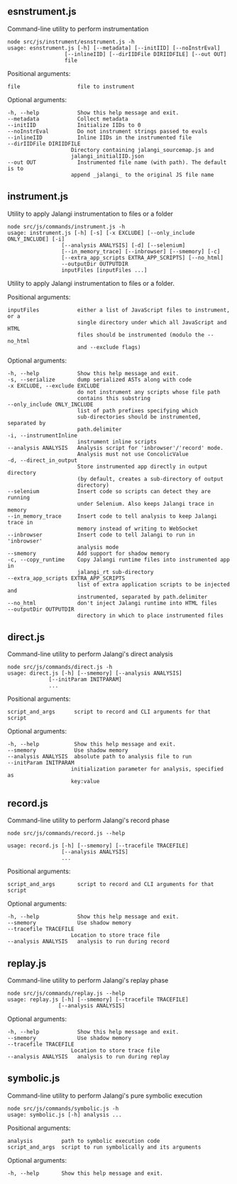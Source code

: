 ## esnstrument.js

Command-line utility to perform instrumentation

    node src/js/instrument/esnstrument.js -h
    usage: esnstrument.js [-h] [--metadata] [--initIID] [--noInstrEval]
                      [--inlineIID] [--dirIIDFile DIRIIDFILE] [--out OUT]
                      file

Positional arguments:

    file                  file to instrument

Optional arguments:

    -h, --help            Show this help message and exit.
    --metadata            Collect metadata
    --initIID             Initialize IIDs to 0
    --noInstrEval         Do not instrument strings passed to evals
    --inlineIID           Inline IIDs in the instrumented file
    --dirIIDFile DIRIIDFILE
                        Directory containing jalangi_sourcemap.js and
                        jalangi_initialIID.json
    --out OUT             Instrumented file name (with path). The default is to
                        append _jalangi_ to the original JS file name


## instrument.js

Utility to apply Jalangi instrumentation to files or a folder

    node src/js/commands/instrument.js -h
    usage: instrument.js [-h] [-s] [-x EXCLUDE] [--only_include ONLY_INCLUDE] [-i]
                     [--analysis ANALYSIS] [-d] [--selenium]
                     [--in_memory_trace] [--inbrowser] [--smemory] [-c]
                     [--extra_app_scripts EXTRA_APP_SCRIPTS] [--no_html]
                     --outputDir OUTPUTDIR
                     inputFiles [inputFiles ...]

Utility to apply Jalangi instrumentation to files or a folder.

Positional arguments:

    inputFiles            either a list of JavaScript files to instrument, or a 
                          single directory under which all JavaScript and HTML 
                          files should be instrumented (modulo the --no_html 
                          and --exclude flags)

Optional arguments:

    -h, --help            Show this help message and exit.
    -s, --serialize       dump serialized ASTs along with code
    -x EXCLUDE, --exclude EXCLUDE
                          do not instrument any scripts whose file path 
                          contains this substring
    --only_include ONLY_INCLUDE
                          list of path prefixes specifying which 
                          sub-directories should be instrumented, separated by 
                          path.delimiter
    -i, --instrumentInline
                          instrument inline scripts
    --analysis ANALYSIS   Analysis script for 'inbrowser'/'record' mode. 
                          Analysis must not use ConcolicValue
    -d, --direct_in_output
                          Store instrumented app directly in output directory 
                          (by default, creates a sub-directory of output 
                          directory)
    --selenium            Insert code so scripts can detect they are running 
                          under Selenium. Also keeps Jalangi trace in memory
    --in_memory_trace     Insert code to tell analysis to keep Jalangi trace in 
                          memory instead of writing to WebSocket
    --inbrowser           Insert code to tell Jalangi to run in 'inbrowser' 
                          analysis mode
    --smemory             Add support for shadow memory
    -c, --copy_runtime    Copy Jalangi runtime files into instrumented app in 
                          jalangi_rt sub-directory
    --extra_app_scripts EXTRA_APP_SCRIPTS
                          list of extra application scripts to be injected and 
                          instrumented, separated by path.delimiter
    --no_html             don't inject Jalangi runtime into HTML files
    --outputDir OUTPUTDIR
                          directory in which to place instrumented files
## direct.js

Command-line utility to perform Jalangi's direct analysis

	node src/js/commands/direct.js -h
    usage: direct.js [-h] [--smemory] [--analysis ANALYSIS]
                 [--initParam INITPARAM]
                 ...


Positional arguments:
  
	script_and_args      script to record and CLI arguments for that script

Optional arguments:
  
	-h, --help           Show this help message and exit.
    --smemory            Use shadow memory
    --analysis ANALYSIS  absolute path to analysis file to run
    --initParam INITPARAM
                        initialization parameter for analysis, specified as 
                        key:value
## record.js

Command-line utility to perform Jalangi's record phase

    node src/js/commands/record.js --help

    usage: record.js [-h] [--smemory] [--tracefile TRACEFILE]
                     [--analysis ANALYSIS]
                     ...

Positional arguments:

    script_and_args       script to record and CLI arguments for that script

Optional arguments:

    -h, --help            Show this help message and exit.
    --smemory             Use shadow memory
    --tracefile TRACEFILE
                        Location to store trace file
    --analysis ANALYSIS   analysis to run during record

## replay.js

Command-line utility to perform Jalangi's replay phase

	node src/js/commands/replay.js --help
	usage: replay.js [-h] [--smemory] [--tracefile TRACEFILE]
                 	[--analysis ANALYSIS]
                 


Optional arguments:

	-h, --help            Show this help message and exit.
	--smemory             Use shadow memory
	--tracefile TRACEFILE
                        Location to store trace file
    --analysis ANALYSIS   analysis to run during replay
    
## symbolic.js

Command-line utility to perform Jalangi's pure symbolic execution

	node src/js/commands/symbolic.js -h
	usage: symbolic.js [-h] analysis ...


Positional arguments:
  
	analysis         path to symbolic execution code
	script_and_args  script to run symbolically and its arguments

Optional arguments:
  
	-h, --help       Show this help message and exit.
